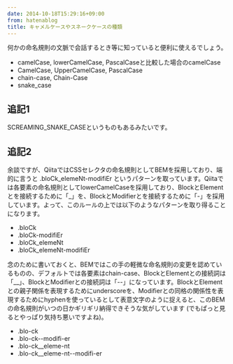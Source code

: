 ```yaml
---
date: 2014-10-18T15:29:16+09:00
from: hatenablog
title: キャメルケースやスネークケースの種類
---
```

何かの命名規則の文脈で会話するとき等に知っていると便利に使えるでしょう。

- camelCase, lowerCamelCase, PascalCaseと比較した場合のcamelCase
- CamelCase, UpperCamelCase, PascalCase
- chain-case, Chain-Case
- snake\_case

## 追記1

SCREAMING\_SNAKE\_CASEというものもあるみたいです。

## 追記2

余談ですが、QiitaではCSSセレクタの命名規則としてBEMを採用しており、端的に言うと .bloCk\_elemeNt-modifiEr というパターンを取っています。Qiitaでは各要素の命名規則としてlowerCamelCaseを採用しており、BlockとElementとを接続するために「\_」を、BlockとModifierとを接続するために「-」を採用しています。よって、このルールの上では以下のようなパターンを取り得ることになります。

- .bloCk
- .bloCk-modifiEr
- .bloCk\_elemeNt
- .bloCk\_elemeNt-modifiEr

念のために書いておくと、BEMではこの手の軽微な命名規則の変更を認めているものの、デフォルトでは各要素はchain-case、BlockとElementとの接続詞は「\_\_」、BlockとModifierとの接続詞は「--」になっています。BlockとElementとの親子関係を表現するためにunderscoreを、Modifierとの同格の関係性を表現するためにhyphenを使っているとして表意文字のように捉えると、このBEMの命名規則がいつの日かギリギリ納得できそうな気がしています (でもぱっと見るとやっぱり気持ち悪いですよね)。

- .blo-ck
- .blo-ck--modifi-er
- .blo-ck\_\_eleme-nt
- .blo-ck\_\_eleme-nt--modifi-er

